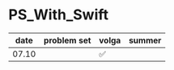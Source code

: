 # PS_With_Swift


| date       | problem set          | volga | summer |
| ---------- | -------------------- | ----  | ----  |
| 07.10    |                      |   ✅  |       |
